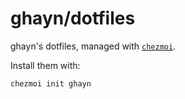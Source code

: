 # ghayn/dotfiles

ghayn's dotfiles, managed with [`chezmoi`](https://github.com/twpayne/chezmoi).

Install them with:

    chezmoi init ghayn
